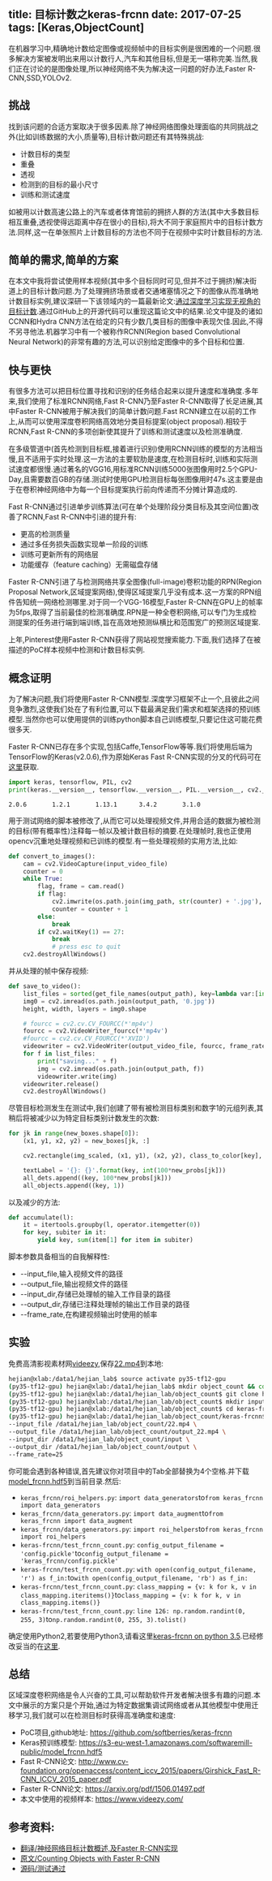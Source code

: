 title: 目标计数之keras-frcnn
date: 2017-07-25
tags: [Keras,ObjectCount]
---
在机器学习中,精确地计数给定图像或视频帧中的目标实例是很困难的一个问题.很多解决方案被发明出来用以计数行人,汽车和其他目标,但是无一堪称完美.当然,我们正在讨论的是图像处理,所以神经网络不失为解决这一问题的好办法,Faster R-CNN,SSD,YOLOv2.

<!--more-->
## 挑战

找到该问题的合适方案取决于很多因素.除了神经网络图像处理面临的共同挑战之外(比如训练数据的大小,质量等),目标计数问题还有其特殊挑战:

- 计数目标的类型
- 重叠
- 透视
- 检测到的目标的最小尺寸
- 训练和测试速度

如被用以计数高速公路上的汽车或者体育馆前的拥挤人群的方法(其中大多数目标相互重叠,透视使得远距离中存在很小的目标),将大不同于家庭照片中的目标计数方法.同样,这一在单张照片上计数目标的方法也不同于在视频中实时计数目标的方法.

## 简单的需求,简单的方案

在本文中我将尝试使用样本视频(其中多个目标同时可见,但并不过于拥挤)解决街道上的目标计数问题.为了处理拥挤场景或者交通堵塞情况之下的图像从而准确地计数目标实例,建议深研一下该领域内的一篇最新论文:[通过深度学习实现无视角的目标计数](http://agamenon.tsc.uah.es/Investigacion/gram/publications/eccv2016-onoro.pdf).通过GitHub上的开源代码可以重现这篇论文中的结果.论文中提及的诸如CCNN和Hydra CNN方法在给定的只有少数几类目标的图像中表现欠佳.因此,不得不另寻他法.机器学习中有一个被称作RCNN(Region based Convolutional Neural Network)的非常有趣的方法,可以识别给定图像中的多个目标和位置.

## 快与更快

有很多方法可以把目标位置寻找和识别的任务结合起来以提升速度和准确度.多年来,我们使用了标准RCNN网络,Fast R-CNN乃至Faster R-CNN取得了长足进展,其中Faster R-CNN被用于解决我们的简单计数问题.Fast RCNN建立在以前的工作上,从而可以使用深度卷积网络高效地分类目标提案(object proposal).相较于RCNN,Fast R-CNN的多项创新使其提升了训练和测试速度以及检测准确度.

在多级管道中(首先检测到目标框,接着进行识别)使用RCNN训练的模型的方法相当慢,且不适用于实时处理.这一方法的主要软肋是速度,在检测目标时,训练和实际测试速度都很慢.通过著名的VGG16,用标准RCNN训练5000张图像用时2.5个GPU-Day,且需要数百GB的存储.测试时使用GPU检测目标每张图像用时47s.这主要是由于在卷积神经网络中为每一个目标提案执行前向传递而不分摊计算造成的.

Fast R-CNN通过引进单步训练算法(可在单个处理阶段分类目标及其空间位置)改善了RCNN,Fast R-CNN中引进的提升有:

- 更高的检测质量
- 通过多任务损失函数实现单一阶段的训练
- 训练可更新所有的网络层
- 功能缓存（feature caching）无需磁盘存储

Faster R-CNN引进了与检测网络共享全图像(full-image)卷积功能的RPN(Region Proposal Network,区域提案网络),使得区域提案几乎没有成本.这一方案的RPN组件告知统一网络检测哪里.对于同一个VGG-16模型,Faster R-CNN在GPU上的帧率为5fps,取得了当前最佳的检测准确度.RPN是一种全卷积网络,可以专门为生成检测提案的任务进行端到端训练,旨在高效地预测纵横比和范围宽广的预测区域提案.

上年,Pinterest使用Faster R-CNN获得了网站视觉搜索能力.下面,我们选择了在被描述的PoC样本视频中检测和计数目标实例.

## 概念证明

为了解决问题,我们将使用Faster R-CNN模型.深度学习框架不止一个,且彼此之间竞争激烈,这使我们处在了有利位置,可以下载最满足我们需求和框架选择的预训练模型.当然你也可以使用提供的训练python脚本自己训练模型,只要记住这可能花费很多天.

Faster R-CNN已存在多个实现,包括Caffe,TensorFlow等等.我们将使用后端为TensorFlow的Keras(v2.0.6),作为原始Keras Fast R-CNN实现的分叉的代码可在[这里](https://github.com/softberries/keras-frcnn)获取.

```python
import keras, tensorflow, PIL, cv2
print(keras.__version__, tensorflow.__version__, PIL.__version__, cv2.__version__, sep="\t\t")
```

    2.0.6       1.2.1       1.13.1      3.4.2       3.1.0

用于测试网络的脚本被修改了,从而它可以处理视频文件,并用合适的数据为被检测的目标(带有概率性)注释每一帧以及被计数目标的摘要.在处理帧时,我也正使用opencv沉重地处理视频和已训练的模型.有一些处理视频的实用方法,比如:
```python
def convert_to_images():
    cam = cv2.VideoCapture(input_video_file)
    counter = 0
    while True:
        flag, frame = cam.read()
        if flag:
            cv2.imwrite(os.path.join(img_path, str(counter) + '.jpg'), frame)
            counter = counter + 1
        else:
            break
        if cv2.waitKey(1) == 27:
            break
            # press esc to quit
    cv2.destroyAllWindows()
```

并从处理的帧中保存视频:
```python
def save_to_video():
    list_files = sorted(get_file_names(output_path), key=lambda var:[int(x) if x.isdigit() else x for x in re.findall(r'[^0-9]|[0-9]+', var)])
    img0 = cv2.imread(os.path.join(output_path, '0.jpg'))
    height, width, layers = img0.shape

    # fourcc = cv2.cv.CV_FOURCC(*'mp4v')
    fourcc = cv2.VideoWriter_fourcc(*'mp4v')
    #fourcc = cv2.cv.CV_FOURCC(*'XVID')
    videowriter = cv2.VideoWriter(output_video_file, fourcc, frame_rate, (width, height))
    for f in list_files:
        print("saving..." + f)
        img = cv2.imread(os.path.join(output_path, f))
        videowriter.write(img)
    videowriter.release()
    cv2.destroyAllWindows()
```

尽管目标检测发生在测试中,我们创建了带有被检测目标类别和数字1的元组列表,其稍后将被减少以为特定目标类别计数发生的次数:
```python
for jk in range(new_boxes.shape[0]):
    (x1, y1, x2, y2) = new_boxes[jk, :]

    cv2.rectangle(img_scaled, (x1, y1), (x2, y2), class_to_color[key], 2)

    textLabel = '{}: {}'.format(key, int(100*new_probs[jk]))
    all_dets.append((key, 100*new_probs[jk]))
    all_objects.append((key, 1))
```

以及减少的方法:
```python
def accumulate(l):
    it = itertools.groupby(l, operator.itemgetter(0))
    for key, subiter in it:
        yield key, sum(item[1] for item in subiter)
```

脚本参数具备相当的自我解释性:

- --input_file,输入视频文件的路径
- --output_file,输出视频文件的路径
- --input_dir,存储已处理帧的输入工作目录的路径
- --output_dir,存储已注释处理帧的输出工作目录的路径
- --frame_rate,在构建视频输出时使用的帧率

## 实验
免费高清影视素材网[videezy](https://www.videezy.com/),保存[22.mp4](https://www.videezy.com/urban/4298-random-cars-driving-by-4k-stock-video)到本地:
```bash
hejian@xlab:/data1/hejian_lab$ source activate py35-tf12-gpu
(py35-tf12-gpu) hejian@xlab:/data1/hejian_lab$ mkdir object_count && cd object_count/
(py35-tf12-gpu) hejian@xlab:/data1/hejian_lab/object_count$ git clone https://github.com/softberries/keras-frcnn.git
(py35-tf12-gpu) hejian@xlab:/data1/hejian_lab/object_count$ mkdir input output
(py35-tf12-gpu) hejian@xlab:/data1/hejian_lab/object_count$ cd keras-frcnn/
(py35-tf12-gpu) hejian@xlab:/data1/hejian_lab/object_count/keras-frcnn$ python test_frcnn_count.py \
--input_file /data1/hejian_lab/object_count/22.mp4 \
--output_file /data1/hejian_lab/object_count/output_22.mp4 \
--input_dir /data1/hejian_lab/object_count/input \
--output_dir /data1/hejian_lab/object_count/output \
--frame_rate=25
```

你可能会遇到各种错误,首先建议你对项目中的Tab全部替换为4个空格.并下载[model_frcnn.hdf5](https://s3-eu-west-1.amazonaws.com/softwaremill-public/model_frcnn.hdf5)到当前目录.然后:

- `keras_frcnn/roi_helpers.py`: `import data_generators`to`from keras_frcnn import data_generators`
- `keras_frcnn/data_generators.py`: `import data_augment`to`from keras_frcnn import data_augment`
- `keras_frcnn/data_generators.py`: `import roi_helpers`to`from keras_frcnn import roi_helpers`
- `keras-frcnn/test_frcnn_count.py`: `config_output_filename = 'config.pickle'`to`config_output_filename = 'keras_frcnn/config.pickle'`
- `keras-frcnn/test_frcnn_count.py`: `with open(config_output_filename, 'r') as f_in:`to`with open(config_output_filename, 'rb') as f_in:`
- `keras-frcnn/test_frcnn_count.py`: `class_mapping = {v: k for k, v in class_mapping.iteritems()}`to`class_mapping = {v: k for k, v in class_mapping.items()}`
- `keras-frcnn/test_frcnn_count.py`: `line 126: np.random.randint(0, 255, 3)`to`np.random.randint(0, 255, 3).tolist()`

确定使用Python2,若要使用Python3,请看这里[keras-frcnn on python 3.5](https://github.com/yhenon/keras-frcnn/pull/70).已经修改妥当的在[这里](http://git.oschina.net/flystarhe/object_count_keras_frcnn).

## 总结

区域深度卷积网络是令人兴奋的工具,可以帮助软件开发者解决很多有趣的问题.本文中展示的方案只是个开始,通过为特定数据集调试网络或者从其他模型中使用迁移学习,我们就可以在检测目标时获得高准确度和速度:

- PoC项目,github地址: https://github.com/softberries/keras-frcnn
- Keras预训练模型: https://s3-eu-west-1.amazonaws.com/softwaremill-public/model_frcnn.hdf5
- Fast R-CNN论文: http://www.cv-foundation.org/openaccess/content_iccv_2015/papers/Girshick_Fast_R-CNN_ICCV_2015_paper.pdf
- Faster R-CNN论文: https://arxiv.org/pdf/1506.01497.pdf
- 本文中使用的视频样本: https://www.videezy.com/

## 参考资料:
- [翻译/神经网络目标计数概述,及Faster R-CNN实现](https://www.jiqizhixin.com/articles/a3e89c5e-dcb9-41f7-b845-60ece072b898)
- [原文/Counting Objects with Faster R-CNN](https://softwaremill.com/counting-objects-with-faster-rcnn/)
- [源码/测试通过](http://git.oschina.net/flystarhe/object_count_keras_frcnn)
